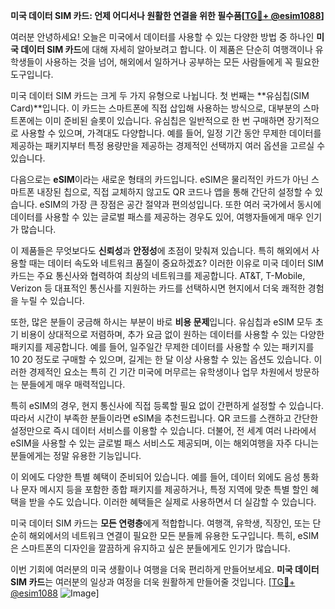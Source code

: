 **미국 데이터 SIM 카드: 언제 어디서나 원활한 연결을 위한 필수품[[TG💪+ @esim1088](https://t.me/s/esim1088)]**

여러분 안녕하세요! 오늘은 미국에서 데이터를 사용할 수 있는 다양한 방법 중 하나인 **미국 데이터 SIM 카드**에 대해 자세히 알아보려고 합니다. 이 제품은 단순히 여행객이나 유학생들이 사용하는 것을 넘어, 해외에서 일하거나 공부하는 모든 사람들에게 꼭 필요한 도구입니다.

미국 데이터 SIM 카드는 크게 두 가지 유형으로 나뉩니다. 첫 번째는 **유심칩(SIM Card)**입니다. 이 카드는 스마트폰에 직접 삽입해 사용하는 방식으로, 대부분의 스마트폰에는 이미 준비된 슬롯이 있습니다. 유심칩은 일반적으로 한 번 구매하면 장기적으로 사용할 수 있으며, 가격대도 다양합니다. 예를 들어, 일정 기간 동안 무제한 데이터를 제공하는 패키지부터 특정 용량만을 제공하는 경제적인 선택까지 여러 옵션을 고르실 수 있습니다.

다음으로는 **eSIM**이라는 새로운 형태의 카드입니다. eSIM은 물리적인 카드가 아닌 스마트폰 내장된 칩으로, 직접 교체하지 않고도 QR 코드나 앱을 통해 간단히 설정할 수 있습니다. eSIM의 가장 큰 장점은 공간 절약과 편의성입니다. 또한 여러 국가에서 동시에 데이터를 사용할 수 있는 글로벌 패스를 제공하는 경우도 있어, 여행자들에게 매우 인기가 많습니다.

이 제품들은 무엇보다도 **신뢰성**과 **안정성**에 초점이 맞춰져 있습니다. 특히 해외에서 사용할 때는 데이터 속도와 네트워크 품질이 중요하겠죠? 이러한 이유로 미국 데이터 SIM 카드는 주요 통신사와 협력하여 최상의 네트워크를 제공합니다. AT&T, T-Mobile, Verizon 등 대표적인 통신사를 지원하는 카드를 선택하시면 현지에서 더욱 쾌적한 경험을 누릴 수 있습니다.

또한, 많은 분들이 궁금해 하시는 부분이 바로 **비용 문제**입니다. 유심칩과 eSIM 모두 초기 비용이 상대적으로 저렴하며, 추가 요금 없이 원하는 데이터를 사용할 수 있는 다양한 패키지를 제공합니다. 예를 들어, 일주일간 무제한 데이터를 사용할 수 있는 패키지를 $10~$20 정도로 구매할 수 있으며, 길게는 한 달 이상 사용할 수 있는 옵션도 있습니다. 이러한 경제적인 요소는 특히 긴 기간 미국에 머무르는 유학생이나 업무 차원에서 방문하는 분들에게 매우 매력적입니다.

특히 eSIM의 경우, 현지 통신사에 직접 등록할 필요 없이 간편하게 설정할 수 있습니다. 따라서 시간이 부족한 분들이라면 eSIM을 추천드립니다. QR 코드를 스캔하고 간단한 설정만으로 즉시 데이터 서비스를 이용할 수 있습니다. 더불어, 전 세계 여러 나라에서 eSIM을 사용할 수 있는 글로벌 패스 서비스도 제공되며, 이는 해외여행을 자주 다니는 분들에게는 정말 유용한 기능입니다.

이 외에도 다양한 특별 혜택이 준비되어 있습니다. 예를 들어, 데이터 외에도 음성 통화나 문자 메시지 등을 포함한 종합 패키지를 제공하거나, 특정 지역에 맞춘 특별 할인 혜택을 받을 수도 있습니다. 이러한 혜택들은 실제로 사용하면서 더 실감할 수 있습니다.

미국 데이터 SIM 카드는 **모든 연령층**에게 적합합니다. 여행객, 유학생, 직장인, 또는 단순히 해외에서의 네트워크 연결이 필요한 모든 분들께 유용한 도구입니다. 특히, eSIM은 스마트폰의 디자인을 깔끔하게 유지하고 싶은 분들에게도 인기가 많습니다.

이번 기회에 여러분의 미국 생활이나 여행을 더욱 편리하게 만들어보세요. **미국 데이터 SIM 카드**는 여러분의 일상과 여정을 더욱 원활하게 만들어줄 것입니다. [[TG💪+ @esim1088](https://t.me/s/esim1088) ![Image](https://i.postimg.cc/Y0z9fWf4/image.png)]